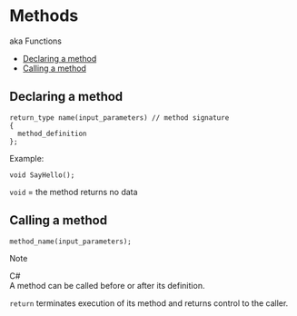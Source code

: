 # Methods
aka Functions

- [Declaring a method](https://github.com/xiaoxian9799/newbieWiki/blob/main/Methods.md#declaring-a-method)
- [Calling a method](https://github.com/xiaoxian9799/newbieWiki/blob/main/Methods.md#calling-a-method)

## Declaring a method
```
return_type name(input_parameters) // method signature
{
  method_definition
};
```

Example:
```
void SayHello();
```

`void` = the method returns no data

## Calling a method
```
method_name(input_parameters);
```

> [!NOTE]
> C#    
> A method can be called before or after its definition.

`return` terminates execution of its method and returns control to the caller.
